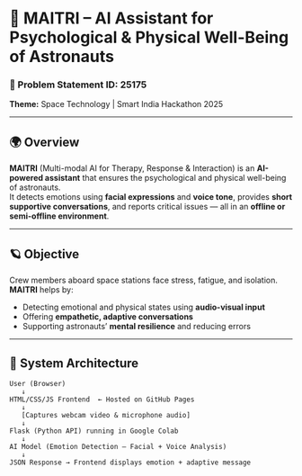 # 🚀 MAITRI – AI Assistant for Psychological & Physical Well-Being of Astronauts

### 🧠 Problem Statement ID: 25175  
**Theme:** Space Technology | Smart India Hackathon 2025  

---

## 🌍 Overview

**MAITRI** (Multi-modal AI for Therapy, Response & Interaction) is an **AI-powered assistant** that ensures the psychological and physical well-being of astronauts.  
It detects emotions using **facial expressions** and **voice tone**, provides **short supportive conversations**, and reports critical issues — all in an **offline or semi-offline environment**.

---

## 🪐 Objective

Crew members aboard space stations face stress, fatigue, and isolation.  
**MAITRI** helps by:

- Detecting emotional and physical states using **audio-visual input**
- Offering **empathetic, adaptive conversations**
- Supporting astronauts’ **mental resilience** and reducing errors

---

## 🧩 System Architecture

```text
User (Browser)
   ↓
HTML/CSS/JS Frontend  ← Hosted on GitHub Pages
   ↓
   [Captures webcam video & microphone audio]
   ↓
Flask (Python API) running in Google Colab
   ↓
AI Model (Emotion Detection – Facial + Voice Analysis)
   ↓
JSON Response → Frontend displays emotion + adaptive message
